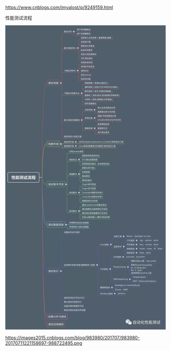 https://www.cnblogs.com/imyalost/p/9249159.html

性能测试流程





![](https://github.com/Nickyzj/mynotes/blob/master/screenshots/983980-20170521094823853-809047058.jpg?raw=true)



https://images2015.cnblogs.com/blog/983980/201707/983980-20170711221158697-988722495.png

